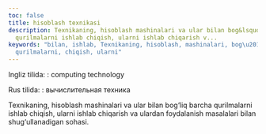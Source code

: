```yaml
---
toc: false
title: hisoblash texnikasi
description: Texnikaning, hisoblash mashinalari va ular bilan bog&lsquo;liq barcha
  qurilmalarni ishlab chiqish, ularni ishlab chiqarish v...
keywords: "bilan, ishlab, Texnikaning, hisoblash, mashinalari, bog\u2018liq, barcha,
  qurilmalarni, chiqish, ularni"
---
```


Ingliz tilida:
:   computing technology

Rus tilida:
:   вычислительная техника

Texnikaning, hisoblash mashinalari va ular bilan bog‘liq barcha qurilmalarni ishlab chiqish, ularni ishlab chiqarish va ulardan foydalanish masalalari bilan shug‘ullanadigan sohasi.